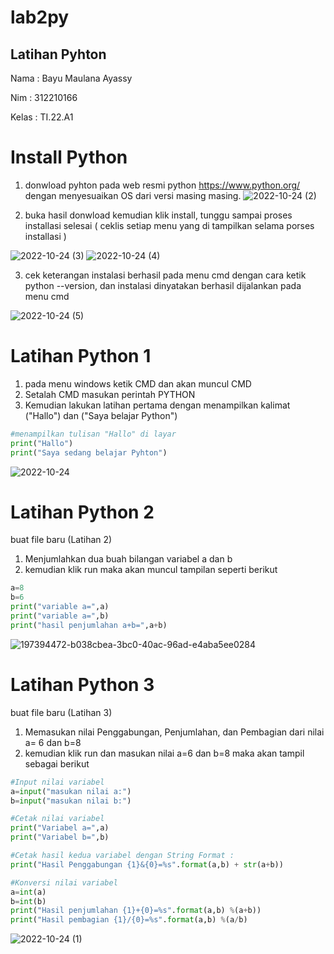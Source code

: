 # lab2py
## Latihan Pyhton 
Nama    : Bayu Maulana Ayassy

Nim     : 312210166

Kelas   : TI.22.A1

# Install Python
1. donwload pyhton pada web resmi python https://www.python.org/ dengan menyesuaikan OS dari versi masing masing.
![2022-10-24 (2)](https://user-images.githubusercontent.com/115678251/197452117-f044acd8-038e-43d3-82ac-cea3eb802f8f.png)


2. buka hasil donwload kemudian klik install, tunggu sampai proses installasi selesai ( ceklis setiap menu yang di tampilkan selama porses installasi )

![2022-10-24 (3)](https://user-images.githubusercontent.com/115678251/197452938-1262ca1c-9fa8-4260-8c8f-d92914e17f21.png)
![2022-10-24 (4)](https://user-images.githubusercontent.com/115678251/197452991-126897e9-1cae-4829-98ce-1c343338abea.png)


3. cek keterangan instalasi berhasil pada menu cmd dengan cara ketik python --version,  dan instalasi dinyatakan berhasil dijalankan pada menu cmd

![2022-10-24 (5)](https://user-images.githubusercontent.com/115678251/197453352-c6f4b23a-f95d-4555-a3e1-b8ccc1a2d6d4.png)


# Latihan Python 1
1. pada menu windows ketik CMD dan akan muncul CMD 
2. Setalah CMD masukan perintah PYTHON
3. Kemudian lakukan latihan pertama dengan menampilkan kalimat ("Hallo") dan ("Saya belajar Python")


```python
#menampilkan tulisan "Hallo" di layar
print("Hallo")
print("Saya sedang belajar Pyhton")
````

![2022-10-24](https://user-images.githubusercontent.com/115678251/197455611-40bd77ea-2a43-4757-af46-b9d6b2a0fdc6.png)





# Latihan Python 2
buat file baru (Latihan 2)
1. Menjumlahkan dua buah bilangan variabel a dan b
2. kemudian klik run maka akan muncul tampilan seperti berikut

```python
a=8
b=6
print("variable a=",a)
print("variable a=",b)
print("hasil penjumlahan a+b=",a+b)
```
![197394472-b038cbea-3bc0-40ac-96ad-e4aba5ee0284](https://user-images.githubusercontent.com/115678251/197456138-5544833d-ce67-4603-bc50-204e4f623cbf.png)








# Latihan Python 3
buat file baru (Latihan 3)
1. Memasukan nilai Penggabungan, Penjumlahan, dan Pembagian dari nilai a= 6 dan b=8
2. kemudian klik run dan masukan nilai a=6 dan b=8 maka akan tampil sebagai berikut
```python
#Input nilai variabel
a=input("masukan nilai a:")
b=input("masukan nilai b:")

#Cetak nilai variabel
print("Variabel a=",a)
print("Variabel b=",b)

#Cetak hasil kedua variabel dengan String Format :
print("Hasil Penggabungan {1}&{0}=%s".format(a,b) + str(a+b))

#Konversi nilai variabel
a=int(a)
b=int(b)
print("Hasil penjumlahan {1}+{0}=%s".format(a,b) %(a+b))
print("Hasil pembagian {1}/{0}=%s".format(a,b) %(a/b)
```
![2022-10-24 (1)](https://user-images.githubusercontent.com/115678251/197456566-d9a1b194-70f0-4a20-ab49-624fb113e9b9.png)



